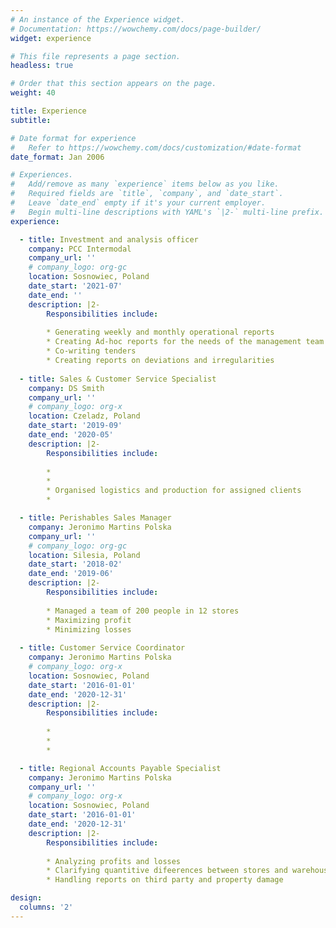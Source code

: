 ```yaml
---
# An instance of the Experience widget.
# Documentation: https://wowchemy.com/docs/page-builder/
widget: experience

# This file represents a page section.
headless: true

# Order that this section appears on the page.
weight: 40

title: Experience
subtitle:

# Date format for experience
#   Refer to https://wowchemy.com/docs/customization/#date-format
date_format: Jan 2006

# Experiences.
#   Add/remove as many `experience` items below as you like.
#   Required fields are `title`, `company`, and `date_start`.
#   Leave `date_end` empty if it's your current employer.
#   Begin multi-line descriptions with YAML's `|2-` multi-line prefix.
experience:

  - title: Investment and analysis officer
    company: PCC Intermodal
    company_url: ''
    # company_logo: org-gc
    location: Sosnowiec, Poland
    date_start: '2021-07'
    date_end: ''
    description: |2-
        Responsibilities include:
        
        * Generating weekly and monthly operational reports
        * Creating Ad-hoc reports for the needs of the management team
        * Co-writing tenders 
        * Creating reports on deviations and irregularities
  
  - title: Sales & Customer Service Specialist
    company: DS Smith
    company_url: ''
    # company_logo: org-x
    location: Czeladz, Poland
    date_start: '2019-09'
    date_end: '2020-05'
    description: |2-
        Responsibilities include:
        
        * 
        * 
        * Organised logistics and production for assigned clients
        * 

  - title: Perishables Sales Manager
    company: Jeronimo Martins Polska
    company_url: ''
    # company_logo: org-gc
    location: Silesia, Poland
    date_start: '2018-02'
    date_end: '2019-06'
    description: |2-
        Responsibilities include:
        
        * Managed a team of 200 people in 12 stores 
        * Maximizing profit
        * Minimizing losses
        
  - title: Customer Service Coordinator
    company: Jeronimo Martins Polska 
    # company_logo: org-x
    location: Sosnowiec, Poland
    date_start: '2016-01-01'
    date_end: '2020-12-31'
    description: |2-
        Responsibilities include:
        
        * 
        * 
        * 

  - title: Regional Accounts Payable Specialist
    company: Jeronimo Martins Polska 
    company_url: ''
    # company_logo: org-x
    location: Sosnowiec, Poland
    date_start: '2016-01-01'
    date_end: '2020-12-31'
    description: |2-
        Responsibilities include:
        
        * Analyzing profits and losses 
        * Clarifying quantitive difeerences between stores and warehouse
        * Handling reports on third party and property damage

design:
  columns: '2'
---
```

